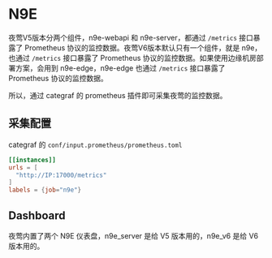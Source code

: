 # N9E

夜莺V5版本分两个组件，n9e-webapi 和 n9e-server，都通过 `/metrics` 接口暴露了 Prometheus 协议的监控数据。夜莺V6版本默认只有一个组件，就是 n9e，也通过 `/metrics` 接口暴露了 Prometheus 协议的监控数据。如果使用边缘机房部署方案，会用到 n9e-edge，n9e-edge 也通过 `/metrics` 接口暴露了 Prometheus 协议的监控数据。

所以，通过 categraf 的 prometheus 插件即可采集夜莺的监控数据。

## 采集配置

categraf 的 `conf/input.prometheus/prometheus.toml`

```toml
[[instances]]
urls = [
  "http://IP:17000/metrics"
]
labels = {job="n9e"}
```

## Dashboard

夜莺内置了两个 N9E 仪表盘，n9e_server 是给 V5 版本用的，n9e_v6 是给 V6 版本用的。

